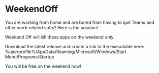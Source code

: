 # WeekendOff
You are working from home and are bored from having to quit Teams and other work-related softs? Here is the solution!

Weekend Off will kill these apps on the weekend only.

Download the latest release and create a link to the executable here: %userprofile%/AppData/Roaming/Microsoft/Windows/Start Menu/Programs/Startup

You will be free on the weekend now!
